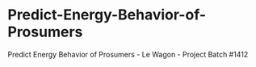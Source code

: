 # Predict-Energy-Behavior-of-Prosumers
Predict Energy Behavior of Prosumers - Le Wagon - Project Batch #1412
